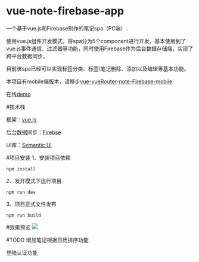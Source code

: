 # vue-note-firebase-app
一个基于vue.js和Firebase制作的笔记spa（PC端）.

使用vue.js组件开发模式，将spa分为5个component进行开发，基本使用到了vue.js事件通信、过滤器等功能，同时使用Firebase作为后台数据存储端，实现了跨平台数据同步。

目前该spa已经可以实现标签分类、标签\笔记删除、添加以及编辑等基本功能。

本项目有mobile端版本，请移步[vue-vueRouter-note-Firebase-mobile](https://github.com/Geocld/vue-vueRouter-note-Firebase-mobile)

在线[demo](http://geocld.github.io/demo/pc-note/index.html)

#技术栈

框架：[vue.js](http://cn.vuejs.org/)

后台数据同步：[Firebse](https://www.firebase.com/)

UI库：[Semantic UI](http://www.semantic-ui.cn/)

#项目安装
1、安装项目依赖

	npm install

2、发开模式下运行项目

	npm run dev

3、项目正式文件发布

	npm run build

#效果预览
![](http://i.imgur.com/I2KkSfi.png)

#TODO
增加笔记根据日历排序功能

登陆认证功能